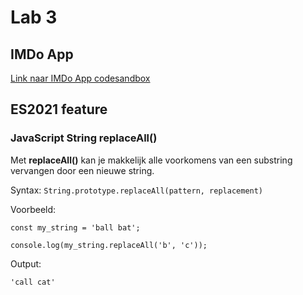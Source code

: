 # Lab 3

## IMDo App
[Link naar IMDo App codesandbox](https://codesandbox.io/s/vibrant-easley-db4lg3?file=/index.html)

## ES2021 feature
### JavaScript String replaceAll()

Met **replaceAll()** kan je makkelijk alle voorkomens van een substring vervangen door een nieuwe string. 

Syntax: `String.prototype.replaceAll(pattern, replacement)`

Voorbeeld:

```const my_string = 'ball bat';```

```console.log(my_string.replaceAll('b', 'c'));```

Output:

`'call cat'`